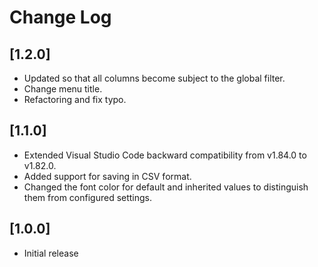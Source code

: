 # Change Log

## [1.2.0]

- Updated so that all columns become subject to the global filter.
- Change menu title.
- Refactoring and fix typo.

## [1.1.0]

- Extended Visual Studio Code backward compatibility from v1.84.0 to v1.82.0.
- Added support for saving in CSV format.
- Changed the font color for default and inherited values to distinguish them from configured settings.

## [1.0.0]

- Initial release
